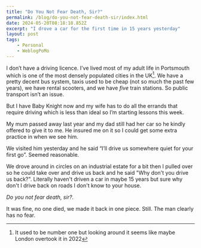 ```yaml
---
title: "Do You Not Fear Death, Sir?"
permalink: /blog/do-you-not-fear-death-sir/index.html
date: 2024-05-20T08:18:18.852Z
excerpt: "I drove a car for the first time in 15 years yesterday"
layout: post
tags:
    - Personal
    - WeblogPoMo
---
```


I don’t have a driving licence. I’ve lived most of my adult life in Portsmouth which is one of the most densely populated cities in the UK[^1]. We have a pretty decent bus system, taxis used to be cheap (not so much the past few years), we have rental scooters, and we have _five_ train stations. So public transport isn’t an issue. 

But I have Baby Knight now and my wife has to do all the errands that require driving which is less than ideal so I’m starting lessons this week. 

My mum passed away last year and my dad still had her car so he kindly offered to give it to me. He insured me on it so I could get some extra practice in when we see him. 

We visited him yesterday and he said “I’ll drive us somewhere quiet for your first go”. Seemed reasonable. 

We drove around in circles on an industrial estate for a bit then I pulled over so he could take over and drive us back and he said "Why don't you drive us back?". Literally haven't driven a car in maybe 15 years but sure why don't I drive back on roads I don't know to your house.

_Do you not fear death, sir?_.

It was fine, no one died, we made it back in one piece. Still. The man clearly has no fear.

[^1]: It used to be number one but looking around it seems like maybe London overtook it in 2022